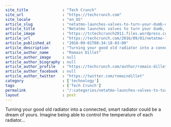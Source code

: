 ```yaml
---
site_title               : "Tech Crunch"
site_url                 : "https://techcrunch.com"
site_locale              : "en_US"
article_slug             : "netatmo-launches-valves-to-turn-your-dumb-dumb-radiator-into-a-smart-one"
article_title            : "Netatmo launches valves to turn your dumb, dumb radiator into a smart one"
article_image            : "https://tctechcrunch2011.files.wordpress.com/2016/09/vannes-thermostat-radiateur-cmjn.jpg?w=764&h=400&crop=1"
article_url              : "https://techcrunch.com/2016/09/01/netatmo-launches-valves-to-turn-your-dumb-dumb-radiator-into-a-smart-one/"
article_published_at     : "2016-09-01T08:34:18-03:00"
article_description      : "Turning your good old radiator into a connected, smart radiator could be a dream of yours. Imagine being able to control the temperature of each radiator..."
article_author_name      : "Romain Dillet"
article_author_image     : null
article_author_biography : null
article_author_profile   : "https://techcrunch.com/author/romain-dillet/"
article_author_facebook  : null
article_author_twitter   : "https://twitter.com/romaindillet"
category                 : ['technology']
tags                     : ['Tech Crunch']
permalink                : "/:categories/netatmo-launches-valves-to-turn-your-dumb-dumb-radiator-into-a-smart-one/"
layout                   : post
---
```


Turning your good old radiator into a connected, smart radiator could be a dream of yours. Imagine being able to control the temperature of each radiator...
